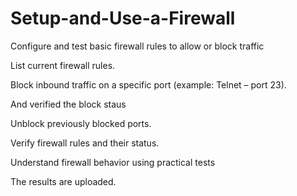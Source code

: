 # Setup-and-Use-a-Firewall
Configure and test basic firewall rules to allow or block traffic

List current firewall rules.

Block inbound traffic on a specific port (example: Telnet – port 23).

And verified the block staus

Unblock previously blocked ports.

Verify firewall rules and their status.

Understand firewall behavior using practical tests

The results are uploaded.
